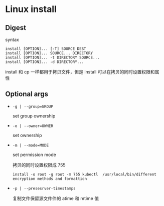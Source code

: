 # Linux install

## Digest

syntax

```
install [OPTION]... [-T] SOURCE DEST
install [OPTION]... SOURCE... DIRECTORY
install [OPTION]... -t DIRECTORY SOURCE...
install [OPTION]... -d DIRECTORY...
```

install 和 cp 一样都用于拷贝文件，但是 install 可以在拷贝的同时设置权限和属性

## Optional args

- `-g | --group=GROUP`

  set group ownership

- `-o | --owner=OWNER`

  set ownership

- `-m | --mode=MODE`

  set permission mode

  拷贝的同时设置权限成 755

  ```
  install -o root -g root -m 755 kubectl  /usr/local/bin/different encryption methods and formattion
  ```

- `-p | --presesrver-timestamps`

  复制文件保留源文件件的 atime 和 mtime 值

